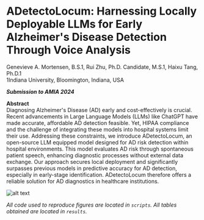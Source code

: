 # ADetectoLocum: Harnessing Locally Deployable LLMs for Early Alzheimer's Disease Detection Through Voice Analysis

Genevieve A. Mortensen, B.S.1, Rui Zhu, Ph.D. Candidate, M.S.1, Haixu Tang, Ph.D.1  
1Indiana University, Bloomington, Indiana, USA

**_Submission to AMIA 2024_**

**Abstract**  
Diagnosing Alzheimer's Disease (AD) early and cost-effectively is crucial. Recent advancements in Large Language Models (LLMs) like ChatGPT have made accurate, affordable AD detection feasible. Yet, HIPAA compliance and the challenge of integrating these models into hospital systems limit their use. Addressing these constraints, we introduce ADetectoLocum, an open-source LLM equipped model designed for AD risk detection within hospital environments. This model evaluates AD risk through spontaneous patient speech, enhancing diagnostic processes without external data exchange. Our approach secures local deployment and significantly surpasses previous models in predictive accuracy for AD detection, especially in early-stage identification. ADetectoLocum therefore offers a reliable solution for AD diagnostics in healthcare institutions.

![alt text]([https://github.com/[username]/[reponame]/blob/[branch]/model.png?raw=true](https://github.com/ginnymortensen/ADetectoLocum/blob/main/results/model.png))

*All code used to reproduce figures are located in `scripts`. All tables obtained are located in `results`.*
